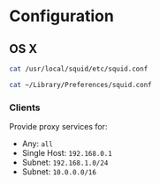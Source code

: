 # Configuration

## OS X

```sh
cat /usr/local/squid/etc/squid.conf
```

```sh
cat ~/Library/Preferences/squid.conf
```

### Clients

Provide proxy services for:

-   Any: `all`
-   Single Host: `192.168.0.1`
-   Subnet: `192.168.1.0/24`
-   Subnet: `10.0.0.0/16`
